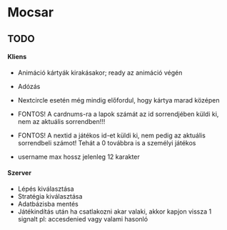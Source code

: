 # Mocsar

## TODO

#### Kliens
* Animáció kártyák kirakásakor; ready az animáció végén
* Adózás
* Nextcircle esetén még mindig előfordul, hogy kártya marad középen
* FONTOS! A cardnums-ra a lapok számát az id sorrendjében küldi ki, nem az aktuális sorrendben!!! 
* FONTOS! A nextid a játékos id-et küldi ki, nem pedig az aktuális sorrendbeli számot! Tehát a 0 továbbra is a személyi játékos

* username max hossz jelenleg 12 karakter 

#### Szerver
* Lépés kiválasztása
* Stratégia kiválasztása
* Adatbázisba mentés
* Játékindítás után ha csatlakozni akar valaki, akkor kapjon vissza 1 signalt pl: accesdenied vagy valami hasonló

